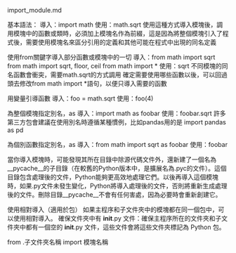 import_module.md

基本語法：
導入：import math
使用：math.sqrt
使用這種方式導入模塊後，調用模塊中的函數或類時，必須加上模塊名作為前綴，這是因為將整個模塊引入了程式後，需要使用模塊名來區分引用的定義和其他可能在程式中出現的同名定義

使用from關鍵字導入部分函數或模塊中的一切
導入：from math import sqrt
           from math import sqrt, floor, ceil
           from math import *
使用：sqrt
不同模塊的同名函數會衝突，需要math.sqrt的方式調用
確定需要使用哪些函數以後，可以回過頭去修改from math import *語句，以便只導入需要的函數

用變量引導函數
導入：foo = math.sqrt
使用：foo(4)

為整個模塊指定別名，as
導入：import math as foobar
使用：foobar.sqrt
許多第三方包會建議在使用別名時遵循某種慣例，比如pandas用的是 import pandas as pd

為個別函數指定別名，as
導入：from math import sqrt as foobar
使用：foobar

當你導入模塊時，可能發現其所在目錄中除源代碼文件外，還新建了一個名為__pycache__的子目錄（在較舊的Python版本中，是擴展名為.pyc的文件）。這個目錄包含處理後的文件，Python能夠更高效地處理它們。以後再導入這個模塊時，如果.py文件未發生變化，Python將導入處理後的文件，否則將重新生成處理後的文件。刪除目錄__pycache__不會有任何害處，因為必要時會重新創建它。


使用相對導入（適用於包）
如果主程序和子文件夾中的模塊都在同一個包中，可以使用相對導入。
確保文件夾中有 __init__.py 文件：確保主程序所在的文件夾和子文件夾中都有一個空的 __init__.py 文件，這些文件會將這些文件夾標記為 Python 包。

from .子文件夾名稱 import 模塊名稱